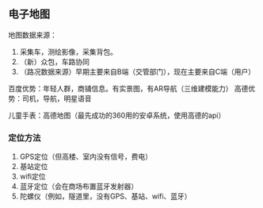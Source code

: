 ## 电子地图
地图数据来源：
1. 采集车，测绘影像，采集背包。
2. （新）众包，车路协同
3. （路况数据来源）早期主要来自B端（交管部门），现在主要来自C端（用户）

百度优势：年轻人群，商铺信息。有实景图，有AR导航（三维建模能力）
高德优势：司机，导航，明星语音

儿童手表：高德地图（最先成功的360用的安卓系统，使用高德的api）

### 定位方法
1. GPS定位（但高楼、室内没有信号，费电）
2. 基站定位
2. wifi定位
3. 蓝牙定位（会在商场布置蓝牙发射器）
4. 陀螺仪（例如，隧道里，没有GPS、基站、wifi、蓝牙）
